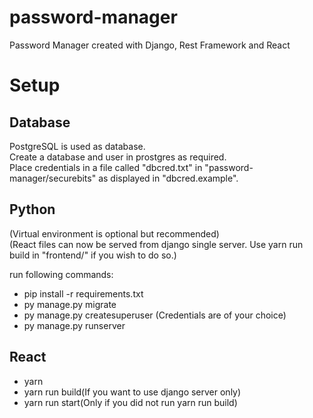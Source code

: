 # password-manager
Password Manager created with Django, Rest Framework and React

# Setup

## Database
PostgreSQL is used as database.<br>
Create a database and user in prostgres as required.<br>
Place credentials in a file called "dbcred.txt" in "password-manager/securebits" as displayed in "dbcred.example".<br>

## Python
(Virtual environment is optional but recommended)<br>
(React files can now be served from django single server. Use yarn run build in "frontend/" if you wish to do so.)

run following commands:<br>
+ pip install -r requirements.txt
+ py manage.py migrate
+ py manage.py createsuperuser (Credentials are of your choice)
+ py manage.py runserver

## React
+ yarn
+ yarn run build(If you want to use django server only)
+ yarn run start(Only if you did not run yarn run build)